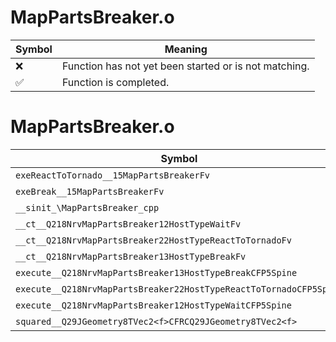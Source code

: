 # MapPartsBreaker.o
| Symbol | Meaning 
| ------------- | ------------- 
| :x: | Function has not yet been started or is not matching. 
| :white_check_mark: | Function is completed. 


# MapPartsBreaker.o
| Symbol | Decompiled? |
| ------------- | ------------- |
| `exeReactToTornado__15MapPartsBreakerFv` | :white_check_mark: |
| `exeBreak__15MapPartsBreakerFv` | :white_check_mark: |
| `__sinit_\MapPartsBreaker_cpp` | :white_check_mark: |
| `__ct__Q218NrvMapPartsBreaker12HostTypeWaitFv` | :white_check_mark: |
| `__ct__Q218NrvMapPartsBreaker22HostTypeReactToTornadoFv` | :white_check_mark: |
| `__ct__Q218NrvMapPartsBreaker13HostTypeBreakFv` | :white_check_mark: |
| `execute__Q218NrvMapPartsBreaker13HostTypeBreakCFP5Spine` | :white_check_mark: |
| `execute__Q218NrvMapPartsBreaker22HostTypeReactToTornadoCFP5Spine` | :white_check_mark: |
| `execute__Q218NrvMapPartsBreaker12HostTypeWaitCFP5Spine` | :white_check_mark: |
| `squared__Q29JGeometry8TVec2<f>CFRCQ29JGeometry8TVec2<f>` | :x: |
